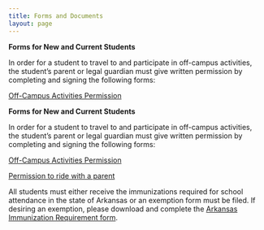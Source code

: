 ```yaml
---
title: Forms and Documents
layout: page
---
```

**Forms for New and Current Students**

In order for a student to travel to and participate in off-campus activities, the 
student&#8217;s parent or legal guardian must give written permission by completing and 
signing the following forms:

[Off-Campus Activities Permission](/uploads/documents/Permission-for-Off-Campus-Activities.pdf)

**Forms for New and Current Students**

In order for a student to travel to and participate in off-campus activities, the 
student&#8217;s parent or legal guardian must give written permission by completing and 
signing the following forms:

[Off-Campus Activities Permission](/uploads/documents/Permission-for-Off-Campus-Activities.pdf)

[Permission to ride with a parent](/uploads/documents/Annual-Standing-Permission-to-Ride-with-a-Non-parent.pdf) 



All students must either receive the immunizations required for school attendance in the 
state of Arkansas or an exemption form must be filed. If desiring an exemption, please 
download and complete the [Arkansas Immunization Requirement form](/uploads/documents/Arkansas-Immunization-Requirement.pdf).

